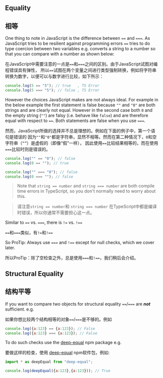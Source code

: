 ## Equality

## 相等

One thing to note in JavaScript is the difference between `==` and `===`. As JavaScript tries to 
be resilient against programming errors `==` tries to do type coercion between two variables e.g. converts 
a string to a number so that you can compare with a number as shown below:

在JavaScript中需要注意的一点是`==`和`===`之间的区别。由于JavaScript试图对编程错误具有弹性，
所以`==`试图在两个变量之间进行类型强制转换，例如将字符串转换为数字，以便可以与数字进行比较，如下所示：

```js
console.log(5 == "5"); // true   , TS Error
console.log(5 === "5"); // false , TS Error
```

However the choices JavaScript makes are not always ideal. For example in the below example the first statement is false
because `""` and `"0"` are both strings and are clearly not equal. However in the second case both `0` and the
empty string (`""`) are falsy (i.e. behave like `false`) and are therefore equal with respect to `==`. Both statements
are false when you use `===`.

然而，JavaScript所做的选择并不总是理想的。例如在下面的例子中，第一个语句是错误的
因为`""`和`"0"`都是字符串，显然不相等。然而在第二种情况下，`0`和空字符串（`“”`）是虚假的（即像“假”一样），
因此使用`==`比较结果相等的，而在使用`===`比较时则是错误的。

```js
console.log("" == "0"); // false
console.log(0 == ""); // true

console.log("" === "0"); // false
console.log(0 === ""); // false
```

> Note that `string == number` and `string === number` are both compile time errors in TypeScript, so you don't normally need to worry about this.

> 请注意`string == number`和 `string === number` 在TypeScript中都是编译时错误，所以你通常不需要担心这一点。

Similar to `==` vs. `===`, there is `!=` vs. `!==`

`==`和`===`类似，有`!=`和`!==`

So ProTip: Always use `===` and `!==` except for null checks, which we cover later.

所以ProTip：除了空检查之外，总是使用`===`和`!==`，我们稍后会介绍。

## Structural Equality 

## 结构平等

If you want to compare two objects for structural equality `==`/`===` are ***not*** sufficient. e.g. 

如果你想比较两个结构相等的对象`==`/`===`是不够的。例如

```js
console.log({a:123} == {a:123}); // False
console.log({a:123} === {a:123}); // False
```
To do such checks use the [deep-equal](https://www.npmjs.com/package/deep-equal) npm package e.g. 

要做这样的检查，使用 [deep-equal](https://www.npmjs.com/package/deep-equal) npm软件包，例如:

```js
import * as deepEqual from "deep-equal";

console.log(deepEqual({a:123},{a:123})); // True
```
